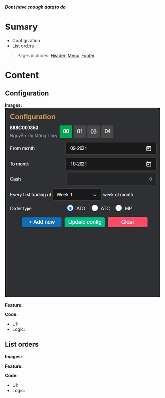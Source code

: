 ***Dont have enough data to do***
# Sumary
- Configuration
- List orders
> Pages includes: [Header](../../Common%20UI/Header.md), [Menu](../../Common%20UI/Menu.md), [Footer](../../Common%20UI/Footer.md) 
# Content
## Configuration

**Images:**![](images/Configuration.png)

**Feature:**

**Code:**
- UI:
- Logic:
## List orders

**Images:**

**Feature:**

**Code:**
- UI:
- Logic: